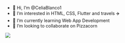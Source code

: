 - 👋 Hi, I’m @CeliaBlanco1
- 👀 I’m interested in HTML, CSS, Flutter and travels ✈️
- 🌱 I’m currently learning Web App Development
- 💞️ I’m looking to collaborate on Pizzacorn

<img src="[https://media.giphy.com/media/GQCD2wS2ENtr8gMxpL/giphy.gif](https://media.giphy.com/media/7zSBoGW2VoCEzWVjyA/giphy.gif)">

<!---
CeliaBlanco1/CeliaBlanco1 is a ✨ special ✨ repository because its `README.md` (this file) appears on your GitHub profile.
You can click the Preview link to take a look at your changes.
--->
